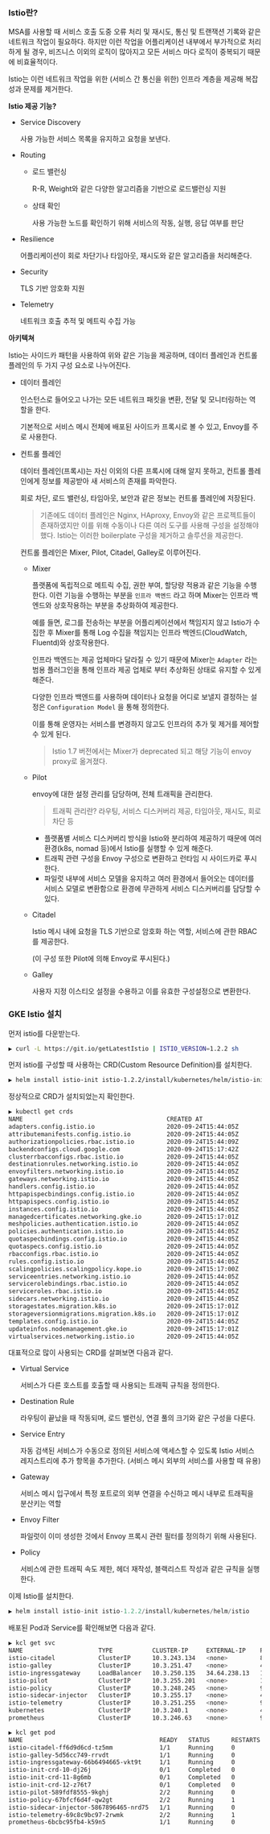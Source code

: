 ### Istio란?
MSA를 사용할 때 서비스 호출 도중 오류 처리 및 재시도, 통신 및 트랜잭션 기록와 같은 네트워크 작업이 필요하다. 하지만 이런 작업을 어플리케이션 내부에서 부가적으로 처리하게 될 경우, 비즈니스 이외의 로직이 많아지고 모든 서비스 마다 로직이 중복되기 때문에 비효율적이다.

Istio는 이런 네트워크 작업을 위한 (서비스 간 통신을 위한) 인프라 계층을 제공해 복잡성과 문제를 제거한다.

**Istio 제공 기능?**

- Service Discovery

    사용 가능한 서비스 목록을 유지하고 요청을 보낸다. 

- Routing
    - 로드 밸런싱

        R-R, Weight와 같은 다양한 알고리즘을 기반으로 로드밸런싱 지원

    - 상태 확인

        사용 가능한 노드를 확인하기 위해 서비스의 작동, 실행, 응답 여부를 판단

- Resilience

    어플리케이션이 회로 차단기나 타임아웃, 재시도와 같은 알고리즘을 처리해준다.

- Security

    TLS 기반 암호화 지원

- Telemetry

    네트워크 호출 추적 및 메트릭 수집 가능

**아키텍쳐**

Istio는 사이드카 패턴을 사용하여 위와 같은 기능을 제공하며, 데이터 플레인과 컨트롤 플레인의 두 가지 구성 요소로 나누어진다.

- 데이터 플레인

    인스턴스로 들어오고 나가는 모든 네트워크 패킷을 변환, 전달 및 모니터링하는 역할을 한다.

    기본적으로 서비스 메시 전체에 배포된 사이드카 프록시로 볼 수 있고, Envoy를 주로 사용한다.

- 컨트롤 플레인

    데이터 플레인(프록시)는 자신 이외의 다른 프록시에 대해 알지 못하고, 컨트롤 플레인에게 정보를 제공받아 새 서비스의 존재를 파악한다.

    회로 차단, 로드 밸런싱, 타임아웃, 보안과 같은 정보는 컨트롤 플레인에 저장된다.

    > 기존에도 데이터 플레인은 Nginx, HAproxy, Envoy와 같은 프로젝트들이 존재하였지만 이를 위해 수동이나 다른 여러 도구를 사용해 구성을 설정해야했다. Istio는 이러한 boilerplate 구성을 제거하고 솔루션을 제공한다.

    컨트롤 플레인은 Mixer, Pilot, Citadel, Galley로 이루어진다.

    - Mixer

        플랫폼에 독립적으로 메트릭 수집, 권한 부여, 할당량 적용과 같은 기능을 수행한다. 이런 기능을 수행하는 부분을 `인프라 백엔드` 라고 하며 Mixer는 인프라 백엔드와 상호작용하는 부분을 추상화하여 제공한다.

        예를 들면, 로그를 전송하는 부분을 어플리케이션에서 책임지지 않고 Istio가 수집한 후 Mixer를 통해 Log 수집을 책임지는 인프라 백엔드(CloudWatch, Fluentd)와 상호작용한다.

        인프라 백엔드는 제공 업체마다 달라질 수 있기 때문에 Mixer는 `Adapter` 라는 범용 플러그인을 통해 인프라 제공 업체로 부터 추상화된 상태로 유지할 수 있게 해준다.

        다양한 인프라 백엔드를 사용하며 데이터나 요청을 어디로 보낼지 결정하는 설정은 `Configuration Model` 을 통해 정의한다.

        이를 통해 운영자는 서비스를 변경하지 않고도 인프라의 추가 및 제거를 제어할 수 있게 된다.

        > Istio 1.7 버전에서는 Mixer가 deprecated 되고 해당 기능이 envoy proxy로 옮겨졌다.

    - Pilot

         envoy에 대한 설정 관리를 담당하며, 전체 트래픽을 관리한다.

        > 트래픽 관리란?
        라우팅, 서비스 디스커버리 제공, 타임아웃, 재시도, 회로 차단 등

        - 플랫폼별 서비스 디스커버리 방식을 Istio와 분리하여 제공하기 때문에 여러 환경(k8s, nomad 등)에서 Istio를 실행할 수 있게 해준다.
        - 트래픽 관련 구성을 Envoy 구성으로 변환하고 런타임 시 사이드카로 푸시한다.
        - 파일럿 내부에 서비스 모델을 유지하고 여러 환경에서 들어오는 데이터를 서비스 모델로 변환함으로 환경에 무관하게 서비스 디스커버리를 담당할 수 있다.

    - Citadel

        Istio 메시 내에 요청을 TLS 기반으로 암호화 하는 역할, 서비스에 관한 RBAC를 제공한다. 

        (이 구성 또한 Pilot에 의해 Envoy로 푸시된다.)

    - Galley

        사용자 지정 이스티오 설정을 수용하고 이를 유효한 구성설정으로 변환한다.
        
### GKE Istio 설치

먼저 istio를 다운받는다.

```bash
▶ curl -L https://git.io/getLatestIstio | ISTIO_VERSION=1.2.2 sh
```

먼저 istio를 구성할 때 사용하는 CRD(Custom Resource Definition)를 설치한다.

```bash
▶ helm install istio-init istio-1.2.2/install/kubernetes/helm/istio-init
```

정상적으로 CRD가 설치되었는지 확인한다.

```bash
▶ kubectl get crds
NAME                                        CREATED AT
adapters.config.istio.io                    2020-09-24T15:44:05Z
attributemanifests.config.istio.io          2020-09-24T15:44:05Z
authorizationpolicies.rbac.istio.io         2020-09-24T15:44:09Z
backendconfigs.cloud.google.com             2020-09-24T15:17:42Z
clusterrbacconfigs.rbac.istio.io            2020-09-24T15:44:05Z
destinationrules.networking.istio.io        2020-09-24T15:44:05Z
envoyfilters.networking.istio.io            2020-09-24T15:44:05Z
gateways.networking.istio.io                2020-09-24T15:44:05Z
handlers.config.istio.io                    2020-09-24T15:44:05Z
httpapispecbindings.config.istio.io         2020-09-24T15:44:05Z
httpapispecs.config.istio.io                2020-09-24T15:44:05Z
instances.config.istio.io                   2020-09-24T15:44:05Z
managedcertificates.networking.gke.io       2020-09-24T15:17:01Z
meshpolicies.authentication.istio.io        2020-09-24T15:44:05Z
policies.authentication.istio.io            2020-09-24T15:44:05Z
quotaspecbindings.config.istio.io           2020-09-24T15:44:05Z
quotaspecs.config.istio.io                  2020-09-24T15:44:05Z
rbacconfigs.rbac.istio.io                   2020-09-24T15:44:05Z
rules.config.istio.io                       2020-09-24T15:44:05Z
scalingpolicies.scalingpolicy.kope.io       2020-09-24T15:17:00Z
serviceentries.networking.istio.io          2020-09-24T15:44:05Z
servicerolebindings.rbac.istio.io           2020-09-24T15:44:05Z
serviceroles.rbac.istio.io                  2020-09-24T15:44:05Z
sidecars.networking.istio.io                2020-09-24T15:44:05Z
storagestates.migration.k8s.io              2020-09-24T15:17:01Z
storageversionmigrations.migration.k8s.io   2020-09-24T15:17:01Z
templates.config.istio.io                   2020-09-24T15:44:05Z
updateinfos.nodemanagement.gke.io           2020-09-24T15:17:01Z
virtualservices.networking.istio.io         2020-09-24T15:44:05Z
```

대표적으로 많이 사용되는 CRD를 살펴보면 다음과 같다.

- Virtual Service

    서비스가 다른 호스트를 호출할 때 사용되는 트래픽 규칙을 정의한다.

- Destination Rule

    라우팅이 끝났을 때 작동되며, 로드 밸런싱, 연결 풀의 크기와 같은 구성을 다룬다.

- Service Entry

    자동 검색된 서비스가 수동으로 정의된 서비스에 액세스할 수 있도록 Istio 서비스 레지스트리에 추가 항목을 추가한다. (서비스 메시 외부의 서비스를 사용할 때 유용)

- Gateway

    서비스 메시 입구에서 특정 포트로의 외부 연결을 수신하고 메시 내부로 트래픽을 분산키는 역할

- Envoy Filter

    파일럿이 이미 생성한 것에서 Envoy 프록시 관련 필터를 정의하기 위해 사용된다.

- Policy

    서비스에 관한 트래픽 속도 제한, 헤더 재작성, 블랙리스트 작성과 같은 규칙을 실행한다.

이제 Istio를 설치한다.

```python
▶ helm install istio-init istio-1.2.2/install/kubernetes/helm/istio
```

배포된 Pod과 Service를 확인해보면 다음과 같다.

```bash
▶ kcl get svc
NAME                     TYPE           CLUSTER-IP     EXTERNAL-IP    PORT(S)                                                                                                                                      AGE
istio-citadel            ClusterIP      10.3.243.134   <none>         8060/TCP,15014/TCP                                                                                                                           19m
istio-galley             ClusterIP      10.3.251.47    <none>         443/TCP,15014/TCP,9901/TCP                                                                                                                   19m
istio-ingressgateway     LoadBalancer   10.3.250.135   34.64.238.13   15020:31937/TCP,80:31380/TCP,443:31390/TCP,31400:31400/TCP,15029:31265/TCP,15030:30673/TCP,15031:30408/TCP,15032:31206/TCP,15443:30714/TCP   19m
istio-pilot              ClusterIP      10.3.255.201   <none>         15010/TCP,15011/TCP,8080/TCP,15014/TCP                                                                                                       19m
istio-policy             ClusterIP      10.3.248.245   <none>         9091/TCP,15004/TCP,15014/TCP                                                                                                                 19m
istio-sidecar-injector   ClusterIP      10.3.255.17    <none>         443/TCP                                                                                                                                      19m
istio-telemetry          ClusterIP      10.3.251.255   <none>         9091/TCP,15004/TCP,15014/TCP,42422/TCP                                                                                                       19m
kubernetes               ClusterIP      10.3.240.1     <none>         443/TCP                                                                                                                                      50m
prometheus               ClusterIP      10.3.246.63    <none>         9090/TCP

▶ kcl get pod
NAME                                      READY   STATUS      RESTARTS   AGE
istio-citadel-ff6d9d6cd-tz5mm             1/1     Running     0          20m
istio-galley-5d56cc749-rrvdt              1/1     Running     0          20m
istio-ingressgateway-66b6494665-vkt9t     1/1     Running     0          20m
istio-init-crd-10-dj26j                   0/1     Completed   0          23m
istio-init-crd-11-8g6mb                   0/1     Completed   0          23m
istio-init-crd-12-z76t7                   0/1     Completed   0          23m
istio-pilot-589fdf8555-9kghj              2/2     Running     0          20m
istio-policy-67bfcf6d4f-qw2gt             2/2     Running     1          20m
istio-sidecar-injector-5867896465-nrd75   1/1     Running     0          20m
istio-telemetry-69c8c9bc97-2rwmk          2/2     Running     1          20m
prometheus-6bcbc95fb4-k59n5               1/1     Running     0          20m
```
